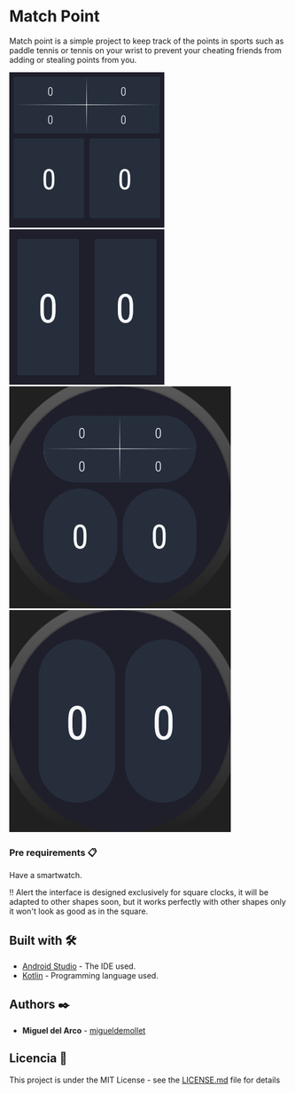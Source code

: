 # Match Point
Match point is a simple project to keep track of the points in sports such as paddle tennis or tennis on your wrist to prevent your cheating friends from adding or stealing points from you.

![Start](https://github.com/migueldemollet/Match-Point/blob/master/app/src/main/res/raw/gitimage1.png)
![tie break](https://github.com/migueldemollet/Match-Point/blob/master/app/src/main/res/raw/gitimage2.png)
![Start round](https://github.com/migueldemollet/Match-Point/blob/master/app/src/main/res/raw/gitimage3.png)
![tie break round](https://github.com/migueldemollet/Match-Point/blob/master/app/src/main/res/raw/gitimage4.png)

### Pre requirements 📋

Have a smartwatch.

!! Alert the interface is designed exclusively for square clocks, it will be adapted to other shapes soon, but it works perfectly with other shapes only it won't look as good as in the square.

## Built with 🛠️

* [Android Studio](https://developer.android.com/) - The IDE used.
* [Kotlin](https://developer.android.com/kotlin) - Programming language used.

## Authors ✒️

* **Miguel del Arco** - [migueldemollet](https://github.com/migueldemollet)

## Licencia 📄

This project is under the MIT License - see the [LICENSE.md](LICENSE.md) file for details
